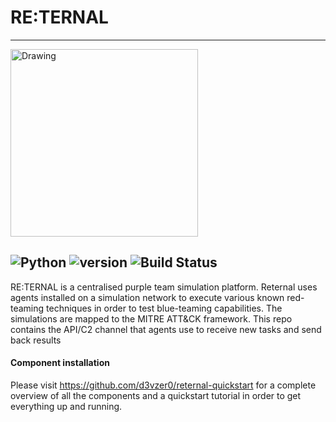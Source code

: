 #  RE:TERNAL
-------------

<img src="https://i.postimg.cc/7hwhx4Dp/reternal.png" alt="Drawing" style="width: 300px;"/>

![Python](https://img.shields.io/badge/Python-3.6-green.svg)
![version](https://img.shields.io/badge/Version-Alpha_0.0.1-orange.svg)
![Build Status](https://travis-ci.com/d3vzer0/reternal-c2.svg?branch=development)
---------------------

RE:TERNAL is a centralised purple team simulation platform. Reternal uses agents installed on a simulation network to execute various known
red-teaming techniques in order to test blue-teaming capabilities. The simulations are mapped to the MITRE ATT&CK framework. This repo contains the API/C2 channel that agents use to receive new tasks and send back results

#### Component installation
Please visit https://github.com/d3vzer0/reternal-quickstart for a complete overview of all the components and a quickstart tutorial in order to get everything up and running.


